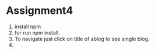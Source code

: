# Assignment4

1) install npm
2) for run npm install.
3) To navigate just click on title of ablog to see single blog.
4) 
